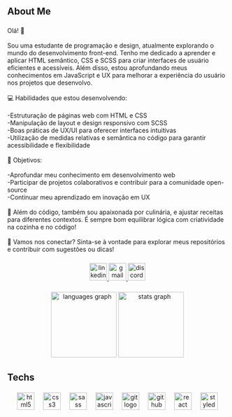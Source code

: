 <h2 align="left">About Me</h2>

###

<p align="left">Olá! 👋<br><br>Sou uma estudante de programação e design, atualmente explorando o mundo do desenvolvimento front-end. Tenho me dedicado a aprender e aplicar HTML semântico, CSS e SCSS para criar interfaces de usuário eficientes e acessíveis. Além disso, estou aprofundando meus conhecimentos em JavaScript e UX para melhorar a experiência do usuário nos projetos que desenvolvo.<br><br>💻 Habilidades que estou desenvolvendo:<br><br>-Estruturação de páginas web com HTML e CSS<br>-Manipulação de layout e design responsivo com SCSS<br>-Boas práticas de UX/UI para oferecer interfaces intuitivas<br>-Utilização de medidas relativas e semântica no código para garantir acessibilidade e flexibilidade<br><br>🎯 Objetivos:<br><br>-Aprofundar meu conhecimento em desenvolvimento web<br>-Participar de projetos colaborativos e contribuir para a comunidade open-source<br>-Continuar meu aprendizado em inovação em UX<br><br>🍞 Além do código, também sou apaixonada por culinária,  e ajustar receitas para diferentes contextos. É sempre bom equilibrar lógica com criatividade na cozinha e no código!<br><br>🔗 Vamos nos conectar? Sinta-se à vontade para explorar meus repositórios e contribuir com sugestões ou dicas!</p>

###

<div align="center">
  <a href="https://www.linkedin.com/in/alexandra-esteves-723876299/" target="_blank">
    <img src="https://img.shields.io/static/v1?message=LinkedIn&logo=linkedin&label=&color=0077B5&logoColor=white&labelColor=&style=for-the-badge" height="40" alt="linkedin logo"  />
  </a>
  <a href="leopoldoalexandra@gmail.com" target="_blank">
    <img src="https://img.shields.io/static/v1?message=Gmail&logo=gmail&label=&color=D14836&logoColor=white&labelColor=&style=for-the-badge" height="40" alt="gmail logo"  />
  </a>
  <a href="alexandraesteves" target="_blank">
    <img src="https://img.shields.io/static/v1?message=Discord&logo=discord&label=&color=7289DA&logoColor=white&labelColor=&style=for-the-badge" height="40" alt="discord logo"  />
  </a>
</div>

###

<div align="center">
  <img src="https://github-readme-stats.vercel.app/api/top-langs?username=alexandraleopoldo&locale=en&hide_title=false&layout=compact&card_width=320&langs_count=5&theme=ayu-mirage&hide_border=false&order=2" height="150" alt="languages graph"  />
  <img src="https://github-readme-stats.vercel.app/api?username=alexandraleopoldo&hide_title=false&hide_rank=false&show_icons=true&include_all_commits=true&count_private=true&disable_animations=false&theme=ayu-mirage&locale=en&hide_border=false&order=1" height="150" alt="stats graph"  />
</div>

###

<h2 align="left">Techs</h2>

###

<div align="center">
  <img src="https://skillicons.dev/icons?i=html" height="40" alt="html5 logo"  />
  <img width="12" />
  <img src="https://skillicons.dev/icons?i=css" height="40" alt="css3 logo"  />
  <img width="12" />
  <img src="https://cdn.jsdelivr.net/gh/devicons/devicon/icons/sass/sass-original.svg" height="40" alt="sass logo"  />
  <img width="12" />
  <img src="https://skillicons.dev/icons?i=js" height="40" alt="javascript logo"  />
  <img width="12" />
  <img src="https://cdn.jsdelivr.net/gh/devicons/devicon/icons/git/git-original.svg" height="40" alt="git logo"  />
  <img width="12" />
  <img src="https://skillicons.dev/icons?i=github" height="40" alt="github logo"  />
  <img width="12" />
  <img src="https://skillicons.dev/icons?i=react" height="40" alt="react logo" />
  <img width="12" />
  <img src="https://raw.githubusercontent.com/styled-components/brand/master/styled-components.png" height="40" alt="styled components logo" />

</div>

###

<!--
**alexandraleopoldo/alexandraleopoldo** is a ✨ _special_ ✨ repository because its `README.md` (this file) appears on your GitHub profile.

Here are some ideas to get you started:

- 🔭 I’m currently working on ...
- 🌱 I’m currently learning ...
- 👯 I’m looking to collaborate on ...
- 🤔 I’m looking for help with ...
- 💬 Ask me about ...
- 📫 How to reach me: ...
- 😄 Pronouns: ...
- ⚡ Fun fact: ...
-->
